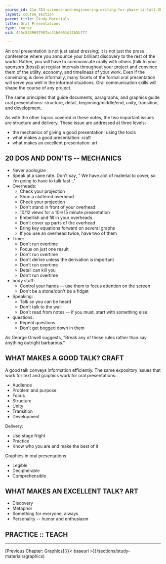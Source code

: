 ```yaml
---
course_id: 21w-783-science-and-engineering-writing-for-phase-ii-fall-2002
layout: course_section
parent_title: Study Materials
title: Oral Presentations
type: course
uid: 445c8339697907ac41b6051d31b5b777

---
```


An oral presentation is not just salad dressing; it is not just the press conference where you announce your brilliant discovery to the rest of the world. Rather, you will have to communicate orally with others (talk to your sponsors (boss)) at regular intervals throughout your project and convince them of the utility, economy, and timeliness of your work. Even if the convincing is done informally, many facets of the formal oral presentation will serve you well in the informal situations. Oral communication skills will shape the course of any project.

The same principles that guide documents, paragraphs, and graphics guide oral presentations: structure, detail, beginning/middle/end, unity, transition, and development.

As with the other topics covered in these notes, the two important issues are structure and delivery. These issue are addressed at three levels:

*   the mechanics of giving a good presentation: using the tools
*   what makes a good presentation: craft
*   what makes an excellent presentation: art

20 DOS AND DON'TS -- MECHANICS
------------------------------

*   Never apologize
*   Speak at a sane rate. Don't say, " We have alot of material to cover, so I'm going to have to talk fast..."
*   Overheads:
    *   Check your projection
    *   Shun a cluttered overhead
    *   Check your projection
    *   Don't stand in front of your overhead
    *   10/12 views for a 10=>15 minute presentation
    *   Embellish and fill in your overheads
    *   Don't cover up parts of the overhead
    *   Bring key equations forward on several graphs
    *   If you use an overhead twice, have two of them
*   Time:
    *   Don't run overtime
    *   Focus on just one result
    *   Don't run overtime
    *   Don't derive unless the derivation is important
    *   Don't run overtime
    *   Detail can kill you
    *   Don't run overtime
*   body stuff:
    *   Control your hands -- use them to focus attention on the screen
    *   Don't be a stone/don't be a fidget
*   Speaking:
    *   Talk so you can be heard
    *   Don't talk to the wall
    *   Don't read from notes -- if you must, start with something else.
*   questions:
    *   Repeat questions
    *   Don't get bogged down in them

As George Orwell suggests, "Break any of these rules rather than say anything outright barbarous."

WHAT MAKES A GOOD TALK? CRAFT
-----------------------------

A good talk conveys information efficiently. The same expository issues that work for text and graphics work for oral presentations:

*   Audience
*   Problem and purpose
*   Focus
*   Structure
*   Unity
*   Transition
*   Development

Delivery:

*   Use stage fright
*   Practice
*   Know who you are and make the best of it

Graphics in oral presentations:

*   Legible
*   Decipherable
*   Comprehensible

WHAT MAKES AN EXCELLENT TALK? ART
---------------------------------

*   Discovery
*   Metaphor
*   Something for everyone, always
*   Personality -- humor and enthusiasm

PRACTICE :: TEACH
-----------------

* * *

[Previous Chapter: Graphics]({{< baseurl >}}/sections/study-materials/graphics)